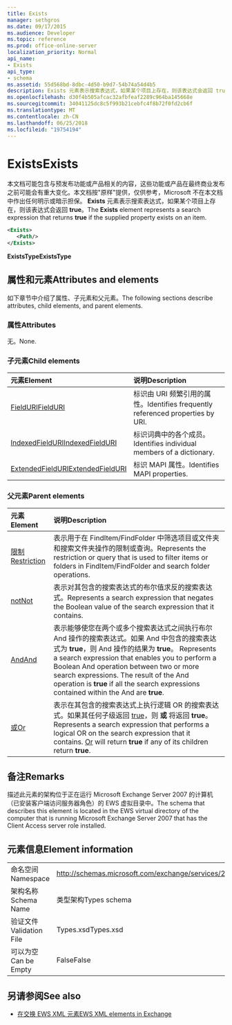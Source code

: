 ```yaml
---
title: Exists
manager: sethgros
ms.date: 09/17/2015
ms.audience: Developer
ms.topic: reference
ms.prod: office-online-server
localization_priority: Normal
api_name:
- Exists
api_type:
- schema
ms.assetid: 55d568bd-8dbc-4d50-b9d7-54b74a54d4b5
description: Exists 元素表示搜索表达式，如果某个项目上存在，则该表达式会返回 true。
ms.openlocfilehash: d30f4b505afcac32afbfeaf2289c964ba145668e
ms.sourcegitcommit: 34041125dc8c5f993b21cebfc4f8b72f0fd2cb6f
ms.translationtype: MT
ms.contentlocale: zh-CN
ms.lasthandoff: 06/25/2018
ms.locfileid: "19754194"
---
```

# <a name="exists"></a><span data-ttu-id="e1bb8-103">Exists</span><span class="sxs-lookup"><span data-stu-id="e1bb8-103">Exists</span></span>

<span data-ttu-id="e1bb8-104">本文档可能包含与预发布功能或产品相关的内容，这些功能或产品在最终商业发布之前可能会有重大变化。本文档按"原样"提供，仅供参考，Microsoft 不在本文档中作出任何明示或暗示担保。 **Exists** 元素表示搜索表达式，如果某个项目上存在，则该表达式会返回 **true**。</span><span class="sxs-lookup"><span data-stu-id="e1bb8-104">The **Exists** element represents a search expression that returns **true** if the supplied property exists on an item.</span></span> 
  
```xml
<Exists>
   <Path/>
</Exists>
```

 <span data-ttu-id="e1bb8-105">**ExistsType**</span><span class="sxs-lookup"><span data-stu-id="e1bb8-105">**ExistsType**</span></span>
## <a name="attributes-and-elements"></a><span data-ttu-id="e1bb8-106">属性和元素</span><span class="sxs-lookup"><span data-stu-id="e1bb8-106">Attributes and elements</span></span>

<span data-ttu-id="e1bb8-107">如下章节中介绍了属性、子元素和父元素。</span><span class="sxs-lookup"><span data-stu-id="e1bb8-107">The following sections describe attributes, child elements, and parent elements.</span></span>
  
### <a name="attributes"></a><span data-ttu-id="e1bb8-108">属性</span><span class="sxs-lookup"><span data-stu-id="e1bb8-108">Attributes</span></span>

<span data-ttu-id="e1bb8-109">无。</span><span class="sxs-lookup"><span data-stu-id="e1bb8-109">None.</span></span>
  
### <a name="child-elements"></a><span data-ttu-id="e1bb8-110">子元素</span><span class="sxs-lookup"><span data-stu-id="e1bb8-110">Child elements</span></span>

|<span data-ttu-id="e1bb8-111">**元素**</span><span class="sxs-lookup"><span data-stu-id="e1bb8-111">**Element**</span></span>|<span data-ttu-id="e1bb8-112">**说明**</span><span class="sxs-lookup"><span data-stu-id="e1bb8-112">**Description**</span></span>|
|:-----|:-----|
|[<span data-ttu-id="e1bb8-113">FieldURI</span><span class="sxs-lookup"><span data-stu-id="e1bb8-113">FieldURI</span></span>](fielduri.md) <br/> |<span data-ttu-id="e1bb8-114">标识由 URI 频繁引用的属性。</span><span class="sxs-lookup"><span data-stu-id="e1bb8-114">Identifies frequently referenced properties by URI.</span></span>  <br/> |
|[<span data-ttu-id="e1bb8-115">IndexedFieldURI</span><span class="sxs-lookup"><span data-stu-id="e1bb8-115">IndexedFieldURI</span></span>](indexedfielduri.md) <br/> |<span data-ttu-id="e1bb8-116">标识词典中的各个成员。</span><span class="sxs-lookup"><span data-stu-id="e1bb8-116">Identifies individual members of a dictionary.</span></span>  <br/> |
|[<span data-ttu-id="e1bb8-117">ExtendedFieldURI</span><span class="sxs-lookup"><span data-stu-id="e1bb8-117">ExtendedFieldURI</span></span>](extendedfielduri.md) <br/> |<span data-ttu-id="e1bb8-118">标识 MAPI 属性。</span><span class="sxs-lookup"><span data-stu-id="e1bb8-118">Identifies MAPI properties.</span></span>  <br/> |
   
### <a name="parent-elements"></a><span data-ttu-id="e1bb8-119">父元素</span><span class="sxs-lookup"><span data-stu-id="e1bb8-119">Parent elements</span></span>

|<span data-ttu-id="e1bb8-120">**元素**</span><span class="sxs-lookup"><span data-stu-id="e1bb8-120">**Element**</span></span>|<span data-ttu-id="e1bb8-121">**说明**</span><span class="sxs-lookup"><span data-stu-id="e1bb8-121">**Description**</span></span>|
|:-----|:-----|
|[<span data-ttu-id="e1bb8-122">限制</span><span class="sxs-lookup"><span data-stu-id="e1bb8-122">Restriction</span></span>](restriction.md) <br/> |<span data-ttu-id="e1bb8-123">表示用于在 FindItem/FindFolder 中筛选项目或文件夹和搜索文件夹操作的限制或查询。</span><span class="sxs-lookup"><span data-stu-id="e1bb8-123">Represents the restriction or query that is used to filter items or folders in FindItem/FindFolder and search folder operations.</span></span>  <br/> |
|[<span data-ttu-id="e1bb8-124">not</span><span class="sxs-lookup"><span data-stu-id="e1bb8-124">Not</span></span>](not.md) <br/> |<span data-ttu-id="e1bb8-125">表示对其包含的搜索表达式的布尔值求反的搜索表达式。</span><span class="sxs-lookup"><span data-stu-id="e1bb8-125">Represents a search expression that negates the Boolean value of the search expression that it contains.</span></span>  <br/> |
|[<span data-ttu-id="e1bb8-126">And</span><span class="sxs-lookup"><span data-stu-id="e1bb8-126">And</span></span>](and.md) <br/> |<span data-ttu-id="e1bb8-p101">表示能够使您在两个或多个搜索表达式之间执行布尔 And 操作的搜索表达式。如果 And 中包含的搜索表达式为 **true**，则 And 操作的结果为 **true**。  </span><span class="sxs-lookup"><span data-stu-id="e1bb8-p101">Represents a search expression that enables you to perform a Boolean And operation between two or more search expressions. The result of the And operation is **true** if all the search expressions contained within the And are **true**.  </span></span><br/> |
|[<span data-ttu-id="e1bb8-129">或</span><span class="sxs-lookup"><span data-stu-id="e1bb8-129">Or</span></span>](or.md) <br/> |<span data-ttu-id="e1bb8-p102">表示在其包含的搜索表达式上执行逻辑 OR 的搜索表达式。如果其任何子级返回 [true](or.md)，则 **或** 将返回 **true**。  </span><span class="sxs-lookup"><span data-stu-id="e1bb8-p102">Represents a search expression that performs a logical OR on the search expression that it contains. [Or](or.md) will return **true** if any of its children return **true**.  </span></span><br/> |
   
## <a name="remarks"></a><span data-ttu-id="e1bb8-132">备注</span><span class="sxs-lookup"><span data-stu-id="e1bb8-132">Remarks</span></span>

<span data-ttu-id="e1bb8-133">描述此元素的架构位于正在运行 Microsoft Exchange Server 2007 的计算机（已安装客户端访问服务器角色）的 EWS 虚拟目录中。</span><span class="sxs-lookup"><span data-stu-id="e1bb8-133">The schema that describes this element is located in the EWS virtual directory of the computer that is running Microsoft Exchange Server 2007 that has the Client Access server role installed.</span></span>
  
## <a name="element-information"></a><span data-ttu-id="e1bb8-134">元素信息</span><span class="sxs-lookup"><span data-stu-id="e1bb8-134">Element information</span></span>

|||
|:-----|:-----|
|<span data-ttu-id="e1bb8-135">命名空间</span><span class="sxs-lookup"><span data-stu-id="e1bb8-135">Namespace</span></span>  <br/> |http://schemas.microsoft.com/exchange/services/2006/types  <br/> |
|<span data-ttu-id="e1bb8-136">架构名称</span><span class="sxs-lookup"><span data-stu-id="e1bb8-136">Schema Name</span></span>  <br/> |<span data-ttu-id="e1bb8-137">类型架构</span><span class="sxs-lookup"><span data-stu-id="e1bb8-137">Types schema</span></span>  <br/> |
|<span data-ttu-id="e1bb8-138">验证文件</span><span class="sxs-lookup"><span data-stu-id="e1bb8-138">Validation File</span></span>  <br/> |<span data-ttu-id="e1bb8-139">Types.xsd</span><span class="sxs-lookup"><span data-stu-id="e1bb8-139">Types.xsd</span></span>  <br/> |
|<span data-ttu-id="e1bb8-140">可以为空</span><span class="sxs-lookup"><span data-stu-id="e1bb8-140">Can be Empty</span></span>  <br/> |<span data-ttu-id="e1bb8-141">False</span><span class="sxs-lookup"><span data-stu-id="e1bb8-141">False</span></span>  <br/> |
   
## <a name="see-also"></a><span data-ttu-id="e1bb8-142">另请参阅</span><span class="sxs-lookup"><span data-stu-id="e1bb8-142">See also</span></span>



- [<span data-ttu-id="e1bb8-143">在交换 EWS XML 元素</span><span class="sxs-lookup"><span data-stu-id="e1bb8-143">EWS XML elements in Exchange</span></span>](ews-xml-elements-in-exchange.md)

